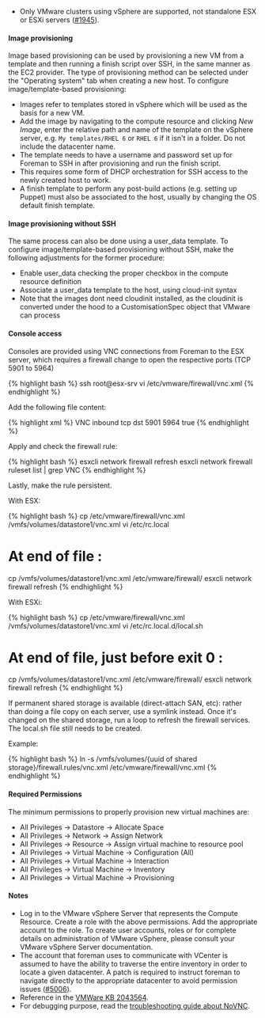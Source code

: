 * Only VMware clusters using vSphere are supported, not standalone ESX or ESXi servers ([#1945](http://projects.theforeman.org/issues/1945)).

#### Image provisioning

Image based provisioning can be used by provisioning a new VM from a template and then running a finish script over SSH, in the same manner as the EC2 provider.  The type of provisioning method can be selected under the "Operating system" tab when creating a new host.  To configure image/template-based provisioning:

* Images refer to templates stored in vSphere which will be used as the basis for a new VM.
* Add the image by navigating to the compute resource and clicking *New Image*, enter the relative path and name of the template on the vSphere server, e.g. `My templates/RHEL 6` or `RHEL 6` if it isn't in a folder.  Do not include the datacenter name.
* The template needs to have a username and password set up for Foreman to SSH in after provisioning and run the finish script.
* This requires some form of DHCP orchestration for SSH access to the newly created host to work.
* A finish template to perform any post-build actions (e.g. setting up Puppet) must also be associated to the host, usually by changing the OS default finish template.

#### Image provisioning without SSH

The same process can also be done using a user_data template. To configure image/template-based provisioning without SSH, make the following adjustments for the former procedure:

* Enable user_data checking the proper checkbox in the compute resource definition
* Associate a user_data template to the host, using cloud-init syntax
* Note that the images dont need cloudinit installed, as the cloudinit is converted under the hood to a CustomisationSpec object that VMware can process

#### Console access

Consoles are provided using VNC connections from Foreman to the ESX server, which requires a firewall change to open the respective ports (TCP 5901 to 5964)

{% highlight bash %}
ssh root@esx-srv
vi /etc/vmware/firewall/vnc.xml
{% endhighlight %}

Add the following file content:

{% highlight xml %}
<ConfigRoot>
<service id='0032'>
 <id>VNC</id>
 <rule id = '0000'>
  <direction>inbound</direction>
  <protocol>tcp</protocol>
  <porttype>dst</porttype>
  <port>
   <begin>5901</begin>
   <end>5964</end>
  </port>
 </rule>
 <enabled>true</enabled>
</service>
</ConfigRoot>
{% endhighlight %}

Apply and check the firewall rule:

{% highlight bash %}
esxcli network firewall refresh
esxcli network firewall ruleset list | grep VNC
{% endhighlight %}

Lastly, make the rule persistent.

With ESX:

{% highlight bash %}
cp /etc/vmware/firewall/vnc.xml /vmfs/volumes/datastore1/vnc.xml
vi /etc/rc.local
# At end of file :
cp /vmfs/volumes/datastore1/vnc.xml /etc/vmware/firewall/
esxcli network firewall refresh
{% endhighlight %}

With ESXi:

{% highlight bash %}
cp /etc/vmware/firewall/vnc.xml /vmfs/volumes/datastore1/vnc.xml
vi /etc/rc.local.d/local.sh
# At end of file, just before exit 0 :
cp /vmfs/volumes/datastore1/vnc.xml /etc/vmware/firewall/
esxcli network firewall refresh
{% endhighlight %}

If permanent shared storage is available (direct-attach SAN, etc): rather than doing a file copy on each server, use a symlink instead.  Once it's changed on the shared storage, run a loop to refresh the firewall services. The local.sh file still needs to be created.

Example:

{% highlight bash %}
ln -s /vmfs/volumes/{uuid of shared storage}/firewall.rules/vnc.xml /etc/vmware/firewall/vnc.xml
{% endhighlight %}

#### Required Permissions
The minimum permissions to properly provision new virtual machines are:

* All Privileges -> Datastore -> Allocate Space
* All Privileges -> Network -> Assign Network
* All Privileges -> Resource -> Assign virtual machine to resource pool
* All Privileges -> Virtual Machine -> Configuration (All)
* All Privileges -> Virtual Machine -> Interaction
* All Privileges -> Virtual Machine -> Inventory
* All Privileges -> Virtual Machine -> Provisioning

#### Notes
* Log in to the VMware vSphere Server that represents the Compute Resource. Create a role with the above permissions. Add the appropriate account to the role. To create user accounts, roles or for complete details on administration of VMware vSphere, please consult your VMware vSphere Server documentation.
* The account that foreman uses to communicate with VCenter is assumed to have the ability to traverse the entire inventory in order to locate a given datacenter.  A patch is required to instruct foreman to navigate directly to the appropriate datacenter to avoid permission issues ([#5006](http://projects.theforeman.org/issues/5006)).
* Reference in the [VMWare KB 2043564](http://kb.vmware.com/selfservice/microsites/search.do?cmd=displayKC&docType=kc&externalId=2043564&sliceId=1&docTypeID=DT_KB_1_1&dialogID=458724081&stateId=1%200%20458722496).
* For debugging purpose, read the [troubleshooting guide about NoVNC](/manuals/{{page.version}}/index.html#7.1NoVNC).
